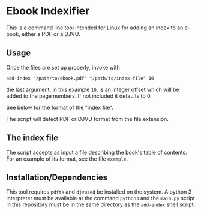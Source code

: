 # Ebook Indexifier
This is a command line tool intended for Linux for adding an index to an e-book, either a PDF or a DJVU.

## Usage
Once the files are set up properly, invoke with

```
add-index "/path/to/ebook.pdf" "/path/to/index-file" 10
```

the last argument, in this example `10`, is an integer offset which will be added to the page numbers. If not included it defaults to 0.

See below for the format of the "index file".

The script will detect PDF or DJVU format from the file extension.

## The index file
The script accepts as input a file describing the book's table of contents. For an example of its format, see the file `example`.

## Installation/Dependencies
This tool requires `pdftk` and `djvused` be installed on the system. A python 3 interpreter must be available at the command `python3` and the `main.py` script in this repository must be in the same directory as the `add-index` shell script.
